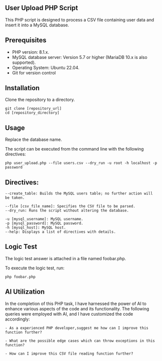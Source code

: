 ## User Upload PHP Script
This PHP script is designed to process a CSV file containing user data and insert it into a MySQL database.

## Prerequisites

- PHP version: 8.1.x.
- MySQL database server: Version 5.7 or higher (MariaDB 10.x is also supported).
- Operating System: Ubuntu 22.04.
- Git for version control

## Installation

Clone the repository to a directory.

```
git clone [repository_url]
cd [repository_directory]
```

## Usage

Replace the database name.

The script can be executed from the command line with the following directives:

```
php user_upload.php --file users.csv --dry_run -u root -h localhost -p password
```

## Directives:
```
--create_table: Builds the MySQL users table; no further action will be taken.

--file [csv_file_name]: Specifies the CSV file to be parsed.
--dry_run: Runs the script without altering the database.

-u [mysql_username]: MySQL username.
-p [mysql_password]: MySQL password.
-h [mysql_host]: MySQL host.
--help: Displays a list of directives with details.
```

## Logic Test

The logic test answer is attached in a file named foobar.php.

To execute the logic test, run:

```
php foobar.php
```

## AI Utilization

In the completion of this PHP task, I have harnessed the power of AI to enhance various aspects of the code and its functionality. The following queries were employed with AI, and I have customized the code accordingly:

```
- As a experienced PHP developer,suggest me how can I improve this function further?

- What are the possible edge cases which can throw exceptions in this function?

- How can I improve this CSV file reading function further?
```

